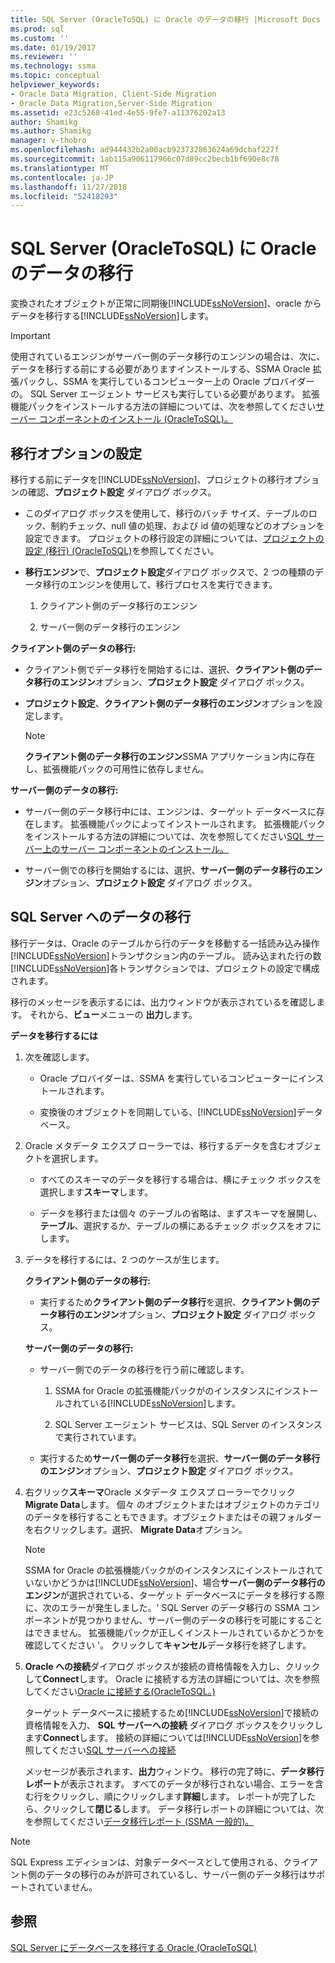 ```yaml
---
title: SQL Server (OracleToSQL) に Oracle のデータの移行 |Microsoft Docs
ms.prod: sql
ms.custom: ''
ms.date: 01/19/2017
ms.reviewer: ''
ms.technology: ssma
ms.topic: conceptual
helpviewer_keywords:
- Oracle Data Migration, Client-Side Migration
- Oracle Data Migration,Server-Side Migration
ms.assetid: e23c5268-41ed-4e55-9fe7-a11376202a13
author: Shamikg
ms.author: Shamikg
manager: v-thobro
ms.openlocfilehash: ad944432b2a00acb923732863624a69dcbaf227f
ms.sourcegitcommit: 1ab115a906117966c07d89cc2becb1bf690e8c78
ms.translationtype: MT
ms.contentlocale: ja-JP
ms.lasthandoff: 11/27/2018
ms.locfileid: "52418293"
---
```

# <a name="migrating-oracle-data-into-sql-server-oracletosql"></a>SQL Server (OracleToSQL) に Oracle のデータの移行
変換されたオブジェクトが正常に同期後[!INCLUDE[ssNoVersion](../../includes/ssnoversion-md.md)]、oracle からデータを移行する[!INCLUDE[ssNoVersion](../../includes/ssnoversion-md.md)]します。  
  
> [!IMPORTANT]  
> 使用されているエンジンがサーバー側のデータ移行のエンジンの場合は、次に、データを移行する前にする必要がありますインストールする、SSMA Oracle 拡張パックし、SSMA を実行しているコンピューター上の Oracle プロバイダーの。 SQL Server エージェント サービスも実行している必要があります。 拡張機能パックをインストールする方法の詳細については、次を参照してください[サーバー コンポーネントのインストール (OracleToSQL)。](https://msdn.microsoft.com/33070e5f-4e39-4b70-ae81-b8af6e4983c5)  
  
## <a name="setting-migration-options"></a>移行オプションの設定  
移行する前にデータを[!INCLUDE[ssNoVersion](../../includes/ssnoversion-md.md)]、プロジェクトの移行オプションの確認、**プロジェクト設定** ダイアログ ボックス。  
  
-   このダイアログ ボックスを使用して、移行のバッチ サイズ、テーブルのロック、制約チェック、null 値の処理、および id 値の処理などのオプションを設定できます。 プロジェクトの移行設定の詳細については、[プロジェクトの設定 (移行) (OracleToSQL)](https://msdn.microsoft.com/fcd6b988-633b-4b2b-9f36-6368b5e86b60)を参照してください。  
  
-   **移行エンジン**で、**プロジェクト設定**ダイアログ ボックスで、2 つの種類のデータ移行のエンジンを使用して、移行プロセスを実行できます。  
  
    1.  クライアント側のデータ移行のエンジン  
  
    2.  サーバー側のデータ移行のエンジン  
  
**クライアント側のデータの移行:**  
  
-   クライアント側でデータ移行を開始するには、選択、**クライアント側のデータ移行のエンジン**オプション、**プロジェクト設定** ダイアログ ボックス。  
  
-   **プロジェクト設定**、**クライアント側のデータ移行のエンジン**オプションを設定します。  
  
    > [!NOTE]  
    > **クライアント側のデータ移行のエンジン**SSMA アプリケーション内に存在し、拡張機能パックの可用性に依存しません。  
  
**サーバー側のデータの移行:**  
  
-   サーバー側のデータ移行中には、エンジンは、ターゲット データベースに存在します。 拡張機能パックによってインストールされます。 拡張機能パックをインストールする方法の詳細については、次を参照してください[SQL サーバー上のサーバー コンポーネントのインストール。](installing-ssma-components-on-sql-server-oracletosql.md)  
  
-   サーバー側での移行を開始するには、選択、**サーバー側のデータ移行のエンジン**オプション、**プロジェクト設定** ダイアログ ボックス。  
  
## <a name="migrating-data-to-sql-server"></a>SQL Server へのデータの移行  
移行データは、Oracle のテーブルから行のデータを移動する一括読み込み操作[!INCLUDE[ssNoVersion](../../includes/ssnoversion-md.md)]トランザクション内のテーブル。 読み込まれた行の数[!INCLUDE[ssNoVersion](../../includes/ssnoversion-md.md)]各トランザクションでは、プロジェクトの設定で構成されます。  
  
移行のメッセージを表示するには、出力ウィンドウが表示されているを確認します。 それから、**ビュー**メニューの **出力**します。  
  
**データを移行するには**  
  
1.  次を確認します。  
  
    -   Oracle プロバイダーは、SSMA を実行しているコンピューターにインストールされます。  
  
    -   変換後のオブジェクトを同期している、[!INCLUDE[ssNoVersion](../../includes/ssnoversion-md.md)]データベース。  
  
2.  Oracle メタデータ エクスプ ローラーでは、移行するデータを含むオブジェクトを選択します。  
  
    -   すべてのスキーマのデータを移行する場合は、横にチェック ボックスを選択します**スキーマ**します。  
  
    -   データを移行または個々 のテーブルの省略は、まずスキーマを展開し、**テーブル**、選択するか、テーブルの横にあるチェック ボックスをオフにします。  
  
3.  データを移行するには、2 つのケースが生じます。  
  
    **クライアント側のデータの移行:**  
  
    -   実行するため**クライアント側のデータ移行**を選択、**クライアント側のデータ移行のエンジン**オプション、**プロジェクト設定** ダイアログ ボックス。  
  
    **サーバー側のデータの移行:**  
  
    -   サーバー側でのデータの移行を行う前に確認します。  
  
        1.  SSMA for Oracle の拡張機能パックがのインスタンスにインストールされている[!INCLUDE[ssNoVersion](../../includes/ssnoversion-md.md)]します。  
  
        2.  SQL Server エージェント サービスは、SQL Server のインスタンスで実行されています。  
  
    -   実行するため**サーバー側のデータ移行**を選択、**サーバー側のデータ移行のエンジン**オプション、**プロジェクト設定** ダイアログ ボックス。  
  
4.  右クリック**スキーマ**Oracle メタデータ エクスプ ローラーでクリック**Migrate Data**します。 個々 のオブジェクトまたはオブジェクトのカテゴリのデータを移行することもできます。オブジェクトまたはその親フォルダーを右クリックします。選択、 **Migrate Data**オプション。  
  
    > [!NOTE]  
    > SSMA for Oracle の拡張機能パックがのインスタンスにインストールされていないかどうかは[!INCLUDE[ssNoVersion](../../includes/ssnoversion-md.md)]、場合**サーバー側のデータ移行のエンジン**が選択されている、ターゲット データベースにデータを移行する際に、次のエラーが発生しました。' SQL Server のデータ移行の SSMA コンポーネントが見つかりません、サーバー側のデータの移行を可能にすることはできません。 拡張機能パックが正しくインストールされているかどうかを確認してください '。 クリックして**キャンセル**データ移行を終了します。  
  
5.  **Oracle への接続**ダイアログ ボックスが接続の資格情報を入力し、クリックして**Connect**します。 Oracle に接続する方法の詳細については、次を参照してください[Oracle に接続する&#40;OracleToSQL。&#41;](../../ssma/oracle/connect-to-oracle-oracletosql.md)  
  
    ターゲット データベースに接続するため[!INCLUDE[ssNoVersion](../../includes/ssnoversion-md.md)]で接続の資格情報を入力、 **SQL サーバーへの接続** ダイアログ ボックスをクリックします**Connect**します。 接続の詳細については[!INCLUDE[ssNoVersion](../../includes/ssnoversion-md.md)]を参照してください[SQL サーバーへの接続](https://msdn.microsoft.com/bb8c4bde-cfc2-4636-92ae-5dd24abe9536)  
  
    メッセージが表示されます、**出力**ウィンドウ。 移行の完了時に、**データ移行レポート**が表示されます。 すべてのデータが移行されない場合、エラーを含む行をクリックし、順にクリックします**詳細**します。 レポートが完了したら、クリックして**閉じる**します。 データ移行レポートの詳細については、次を参照してください[データ移行レポート (SSMA 一般的)。](https://msdn.microsoft.com/bbfb9d88-5a98-4980-8d19-c5d78bd0d241)  
  
> [!NOTE]  
> SQL Express エディションは、対象データベースとして使用される、クライアント側のデータの移行のみが許可されているし、サーバー側のデータ移行はサポートされていません。  
  
## <a name="see-also"></a>参照  
[SQL Server にデータベースを移行する Oracle &#40;OracleToSQL&#41;](../../ssma/oracle/migrating-oracle-databases-to-sql-server-oracletosql.md)  
  
